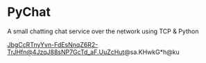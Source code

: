 # PyChat
A small chatting chat service over the network using TCP &amp; Python

JbgCcRTnyYvn-FdEsNnqZ6R2-TrJHfn@4JzqJ88sNP7GcTd_aF.UuZcHut@sa.KHwkG*h@ku

